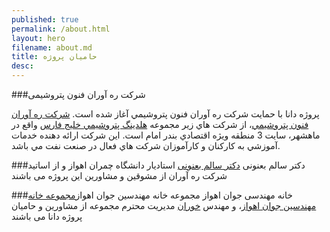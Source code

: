 ```yaml
---
published: true
permalink: /about.html
layout: hero
filename: about.md
title: حامیان پروژه
desc: 
---
```


###شرکت ره آوران فنون پتروشیمی

پروژه دانا با حمايت شرکت ره آوران فنون پتروشيمي آغاز شده است.
[شرکت ره آوران فنون پتروشيمي](http://www.rfpc.ir/)، از شرکت هاي زير مجموعه [هلدينگ پتروشيمي خليج فارس](http://www.pgpic.ir) واقع در ماهشهر، سايت 3 منطقه ويژه اقتصادي بندر امام است.
اين شرکت ارائه دهنده خدمات آموزشي به کارکنان و کارآموزان شرکت هاي فعال در صنعت نفت مي باشد.

###دکتر سالم بعنونی
[دکتر سالم بعنونی](http://engg.scu.ac.ir/banooni) استادیار دانشگاه چمران اهواز و از اساتید شرکت ره آوران از مشوقین و مشاورین این پروژه می باشند

###خانه مهندسی جوان اهواز
مجموعه خانه مهندسین جوان اهواز[مجموعه خانه مهندسین جوان اهواز](http://www.ayehco.com/)، و مهندس [خوران](http://engg.scu.ac.ir/khooran)  مدیریت محترم مجموعه از مشاورین و حامیان پروژه دانا می باشند